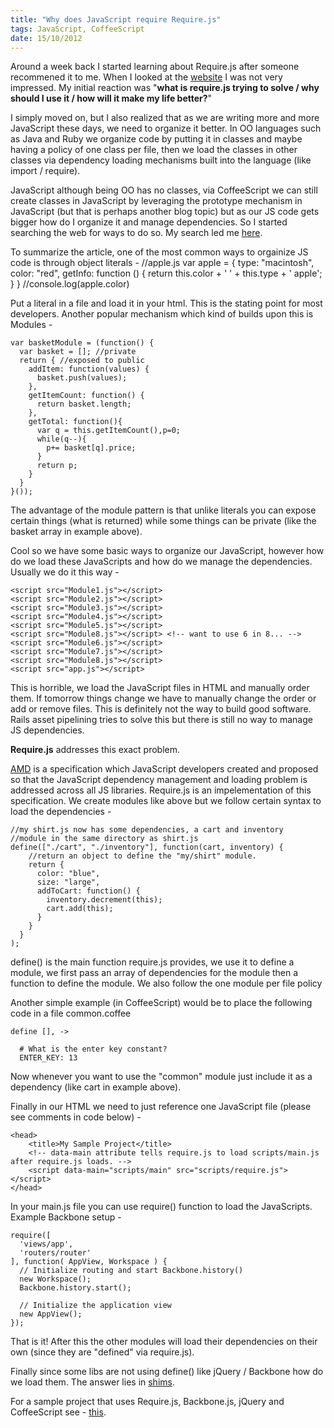 ```yaml
--- 
title: "Why does JavaScript require Require.js"
tags: JavaScript, CoffeeScript
date: 15/10/2012
---
```


Around a week back I started learning about Require.js after someone recommened it to me. When I looked at the [website](http://requirejs.org/) I was not very impressed. My initial reaction was "**what is require.js trying to solve / why should I use it / how will it make my life better?**"

I simply moved on, but I also realized that as we are writing more and more JavaScript these days, we need to organize it better. In OO languages such as Java and Ruby we organize code by putting it in classes and maybe having a policy of one class per file, then we load the classes in other classes via dependency loading mechanisms built into the language (like import / require).

JavaScript although being OO has no classes, via CoffeeScript we can still create classes in JavaScript by leveraging the prototype mechanism in JavaScript (but that is perhaps another blog topic) but as our JS code gets bigger how do I organize it and manage dependencies. So I started searching the web for ways to do so. My search led me [here](http://addyosmani.com/largescalejavascript).

To summarize the article, one of the most common ways to orgainize JS code is through object literals -
    //apple.js
    var apple = {
      type: "macintosh",
      color: "red",
      getInfo: function () {
          return this.color + ' ' + this.type + ' apple';
      }
    }
    //console.log(apple.color)

Put a literal in a file and load it in your html. This is the stating point for most developers. Another popular mechanism which kind of builds upon this is Modules -

    var basketModule = (function() {
      var basket = []; //private
      return { //exposed to public
        addItem: function(values) {
          basket.push(values);
        },
        getItemCount: function() {
          return basket.length;
        },
        getTotal: function(){
          var q = this.getItemCount(),p=0;
          while(q--){
            p+= basket[q].price; 
          }
          return p;
        }
      }
    }());

The advantage of the module pattern is that unlike literals you can expose certain things (what is returned) while some things can be private (like the basket array in example above).

Cool so we have some basic ways to organize our JavaScript, however how do we load these JavaScripts and how do we manage the dependencies. Usually we do it this way -

    <script src="Module1.js"></script>
    <script src="Module2.js"></script>
    <script src="Module3.js"></script>
    <script src="Module4.js"></script>
    <script src="Module5.js"></script>
    <script src="Module8.js"></script> <!-- want to use 6 in 8... -->
    <script src="Module6.js"></script>
    <script src="Module7.js"></script>
    <script src="Module8.js"></script>
    <script src="app.js"></script>

This is horrible, we load the JavaScript files in HTML and manually order them. If tomorrow things change we have to manually change the order or add or remove files. This is definitely not the way to build good software. Rails asset pipelining tries to solve this but there is still no way to manage JS dependencies.

**Require.js** addresses this exact problem. 

[AMD](https://github.com/amdjs/amdjs-api/wiki/AMD) is a specification which JavaScript developers created and proposed so that the JavaScript dependency management and loading problem is addressed across all JS libraries. Require.js is an impelementation of this specification. We create modules like above but we follow certain syntax to load the dependencies -

    //my shirt.js now has some dependencies, a cart and inventory
    //module in the same directory as shirt.js
    define(["./cart", "./inventory"], function(cart, inventory) {
        //return an object to define the "my/shirt" module.
        return {
          color: "blue",
          size: "large",
          addToCart: function() {
            inventory.decrement(this);
            cart.add(this);
          }
        }
      }
    );

define() is the main function require.js provides, we use it to define a module, we first pass an array of dependencies for the module then a function to define the module. We also follow the one module per file policy

Another simple example (in CoffeeScript) would be to place the following code in a file common.coffee

    define [], ->
  
      # What is the enter key constant?
      ENTER_KEY: 13

Now whenever you want to use the "common" module just include it as a dependency (like cart in example above).

Finally in our HTML we need to just reference one JavaScript file (please see comments in code below) -

    <head>
        <title>My Sample Project</title>
        <!-- data-main attribute tells require.js to load scripts/main.js after require.js loads. -->
        <script data-main="scripts/main" src="scripts/require.js"></script>
    </head>

In your main.js file you can use require() function to load the JavaScripts. Example Backbone setup -

    require([
      'views/app',
      'routers/router'
    ], function( AppView, Workspace ) {
      // Initialize routing and start Backbone.history()
      new Workspace();
      Backbone.history.start();

      // Initialize the application view
      new AppView();
    });

That is it! After this the other modules will load their dependencies on their own (since they are "defined" via require.js).

Finally since some libs are not using define() like jQuery / Backbone how do we load them. The answer lies in [shims](http://requirejs.org/docs/api.html#config-shim).

For a sample project that uses Require.js, Backbone.js, jQuery and CoffeeScript see - [this](https://github.com/rocky-jaiswal/todo-js).
